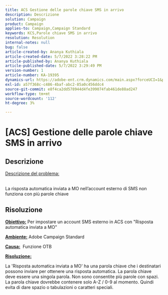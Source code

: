 ```yaml
---
title: ACS Gestione delle parole chiave SMS in arrivo
description: Descrizione
solution: Campaign
product: Campaign
applies-to: Campaign,Campaign Standard
keywords: KCS,Parole chiave SMS in arrivo
resolution: Resolution
internal-notes: null
bug: false
article-created-by: Ananya Kuthiala
article-created-date: 5/7/2022 3:28:22 PM
article-published-by: Ananya Kuthiala
article-published-date: 5/7/2022 3:29:49 PM
version-number: 1
article-number: KA-19395
dynamics-url: https://adobe-ent.crm.dynamics.com/main.aspx?forceUCI=1&pagetype=entityrecord&etn=knowledgearticle&id=db744753-1ace-ec11-a7b5-0022480a8e40
exl-id: a57f368c-c486-4baf-abc2-85a0c456ddc4
source-git-commit: e8f4ca2dd578944d4fe399074fab461de88ad247
workflow-type: tm+mt
source-wordcount: '112'
ht-degree: 3%

---
```


# [ACS] Gestione delle parole chiave SMS in arrivo

## Descrizione

<u>Descrizione del problema:</u>

<br>La risposta automatica inviata a MO nell’account esterno di SMS non funziona con più parole chiave

## Risoluzione


<b><u>Obiettivo:</u></b> Per impostare un account SMS esterno in ACS con &quot;Risposta automatica inviata a MO&quot;

<b><u>Ambiente:</u></b> Adobe Campaign Standard

<b><u>Causa:</u></b>  Funzione OTB

<b><u>Risoluzione:</u></b>

La &#39;Risposta automatica inviata a MO&#39; ha una parola chiave che i destinatari possono inviare per ottenere una risposta automatica. La parola chiave deve essere una singola parola. Non sono consentite più parole con spazi. La parola chiave dovrebbe contenere solo A-Z / 0-9 al momento. Quindi evita di dare spazio o tabulazioni o caratteri speciali.
